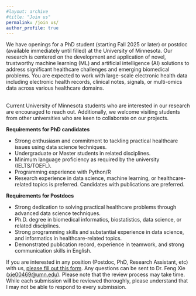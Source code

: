 ```yaml
---
#layout: archive
#title: "Join us"
permalink: /join us/
author_profile: true
---
```


We have openings for a PhD student (starting Fall 2025 or later) or postdoc (available immediately until filled) at the University of Minnesota. Our research is centered on the development and application of novel, trustworthy machine learning (ML) and artificial intelligence (AI) solutions to address significant healthcare challenges and emerging biomedical problems. You are expected to work with large-scale electronic health data including electronic health records, clinical notes, signals, or multi-omics data across various healthcare domains. 

<br/>Current University of Minnesota students who are interested in our research are encouraged to reach out. Additionally, we welcome visiting students from other universities who are keen to collaborate on our projects.

<b>Requirements for PhD candidates</b>
- Strong enthusiasm and commitment to tackling practical healthcare issues using data science techniques.
- Undergraduate or Master students in related disciplines.  
- Minimum language proficiency as required by the university (IELTS/TOEFL). 
- Programming experience with Python/R 
- Research experience in data science, machine learning, or healthcare-related topics is preferred. Candidates with publications are preferred.  

<b>Requirements for Postdocs</b>
- Strong dedication to solving practical healthcare problems through advanced data science techniques.
- Ph.D. degree in biomedical informatics,  biostatistics, data science, or related disciplines.  
- Strong programming skills and substantial experience in data science, and informatics in healthcare-related topics.
- Demonstrated publication record, experience in teamwork, and strong communication skills in English.

If you are interested in any position (Postdoc, PhD, Research Assistant, etc) with us, [please fill out this form](https://forms.gle/LP9upZyDBFP676jG9). Any questions can be sent to Dr. Feng Xie (<A href="mailto:xie00469@umn.edu">xie00469@umn.edu</A>). Please note that the review process may take time. While each submission will be reviewed thoroughly, please understand that I may not be able to respond to every submission.


<script type='text/javascript' id='clustrmaps' src='//cdn.clustrmaps.com/map_v2.js?cl=ffffff&w=70&t=n&d=8tuUaROnSMxIFafrtIJBjLZv4TtqdawyP5VXFr4GYB4&co=ffffff&cmo=ffffff&cmn=ffffff&ct=ffffff'></script>
